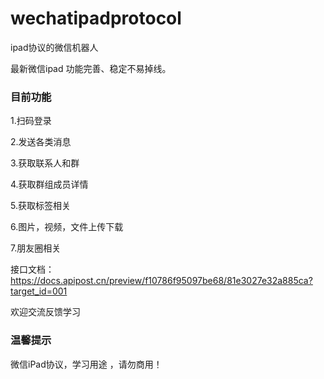 # wechatipadprotocol
ipad协议的微信机器人

最新微信ipad
功能完善、稳定不易掉线。

### 目前功能
1.扫码登录

2.发送各类消息

3.获取联系人和群

4.获取群组成员详情

5.获取标签相关

6.图片，视频，文件上传下载

7.朋友圈相关


接口文档：https://docs.apipost.cn/preview/f10786f95097be68/81e3027e32a885ca?target_id=001

欢迎交流反馈学习

### 温馨提示
微信iPad协议，学习用途 ，请勿商用！
